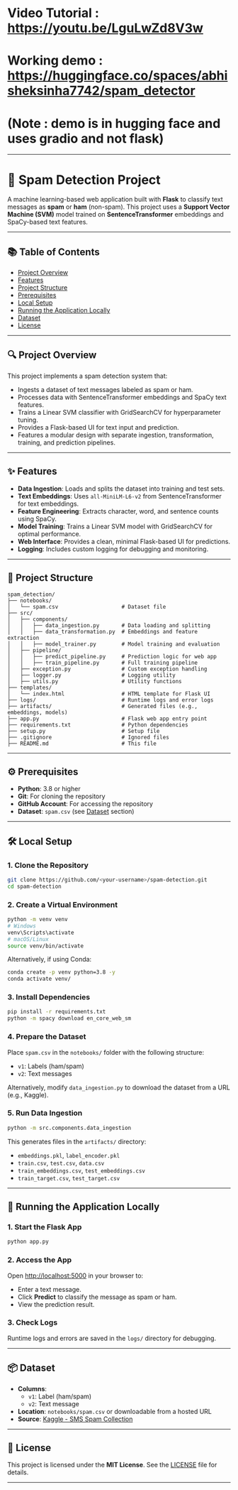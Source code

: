 # Video Tutorial : https://youtu.be/LguLwZd8V3w
# Working demo   : https://huggingface.co/spaces/abhisheksinha7742/spam_detector
# (Note : demo is in hugging face and uses gradio and not flask)

---

# 📧 Spam Detection Project

A machine learning-based web application built with **Flask** to classify text messages as **spam** or **ham** (non-spam). This project uses a **Support Vector Machine (SVM)** model trained on **SentenceTransformer** embeddings and SpaCy-based text features.

---

## 📚 Table of Contents

- [Project Overview](#project-overview)
- [Features](#features)
- [Project Structure](#project-structure)
- [Prerequisites](#prerequisites)
- [Local Setup](#local-setup)
- [Running the Application Locally](#running-the-application-locally)
- [Dataset](#dataset)
- [License](#license)

---

## 🔍 Project Overview

This project implements a spam detection system that:

- Ingests a dataset of text messages labeled as spam or ham.
- Processes data with SentenceTransformer embeddings and SpaCy text features.
- Trains a Linear SVM classifier with GridSearchCV for hyperparameter tuning.
- Provides a Flask-based UI for text input and prediction.
- Features a modular design with separate ingestion, transformation, training, and prediction pipelines.

---

## ✨ Features

- **Data Ingestion**: Loads and splits the dataset into training and test sets.
- **Text Embeddings**: Uses `all-MiniLM-L6-v2` from SentenceTransformer for text embeddings.
- **Feature Engineering**: Extracts character, word, and sentence counts using SpaCy.
- **Model Training**: Trains a Linear SVM model with GridSearchCV for optimal performance.
- **Web Interface**: Provides a clean, minimal Flask-based UI for predictions.
- **Logging**: Includes custom logging for debugging and monitoring.

---

## 📁 Project Structure

```
spam_detection/
├── notebooks/
│   └── spam.csv                    # Dataset file
├── src/
│   ├── components/
│   │   ├── data_ingestion.py       # Data loading and splitting
│   │   ├── data_transformation.py  # Embeddings and feature extraction
│   │   ├── model_trainer.py        # Model training and evaluation
│   ├── pipeline/
│   │   ├── predict_pipeline.py     # Prediction logic for web app
│   │   ├── train_pipeline.py       # Full training pipeline
│   ├── exception.py                # Custom exception handling
│   ├── logger.py                   # Logging utility
│   ├── utils.py                    # Utility functions
├── templates/
│   └── index.html                  # HTML template for Flask UI
├── logs/                           # Runtime logs and error logs
├── artifacts/                      # Generated files (e.g., embeddings, models)
├── app.py                          # Flask web app entry point
├── requirements.txt                # Python dependencies
├── setup.py                        # Setup file
├── .gitignore                      # Ignored files
├── README.md                       # This file
```

---

## ⚙️ Prerequisites

- **Python**: 3.8 or higher
- **Git**: For cloning the repository
- **GitHub Account**: For accessing the repository
- **Dataset**: `spam.csv` (see [Dataset](#dataset) section)

---

## 🛠️ Local Setup

### 1. Clone the Repository

```bash
git clone https://github.com/<your-username>/spam-detection.git
cd spam-detection
```

### 2. Create a Virtual Environment

```bash
python -m venv venv
# Windows
venv\Scripts\activate
# macOS/Linux
source venv/bin/activate
```

Alternatively, if using Conda:

```bash
conda create -p venv python=3.8 -y
conda activate venv/
```

### 3. Install Dependencies

```bash
pip install -r requirements.txt
python -m spacy download en_core_web_sm
```

### 4. Prepare the Dataset

Place `spam.csv` in the `notebooks/` folder with the following structure:

- `v1`: Labels (ham/spam)
- `v2`: Text messages

Alternatively, modify `data_ingestion.py` to download the dataset from a URL (e.g., Kaggle).

### 5. Run Data Ingestion

```bash
python -m src.components.data_ingestion
```

This generates files in the `artifacts/` directory:

- `embeddings.pkl`, `label_encoder.pkl`
- `train.csv`, `test.csv`, `data.csv`
- `train_embeddings.csv`, `test_embeddings.csv`
- `train_target.csv`, `test_target.csv`

---

## 🚀 Running the Application Locally

### 1. Start the Flask App

```bash
python app.py
```

### 2. Access the App

Open [http://localhost:5000](http://localhost:5000) in your browser to:

- Enter a text message.
- Click **Predict** to classify the message as spam or ham.
- View the prediction result.

### 3. Check Logs

Runtime logs and errors are saved in the `logs/` directory for debugging.

---

## 📦 Dataset

- **Columns**:
  - `v1`: Label (ham/spam)
  - `v2`: Text message
- **Location**: `notebooks/spam.csv` or downloadable from a hosted URL
- **Source**: [Kaggle - SMS Spam Collection](https://www.kaggle.com/datasets/uciml/sms-spam-collection-dataset)

---

## 📜 License

This project is licensed under the **MIT License**. See the [LICENSE](LICENSE) file for details.

---

